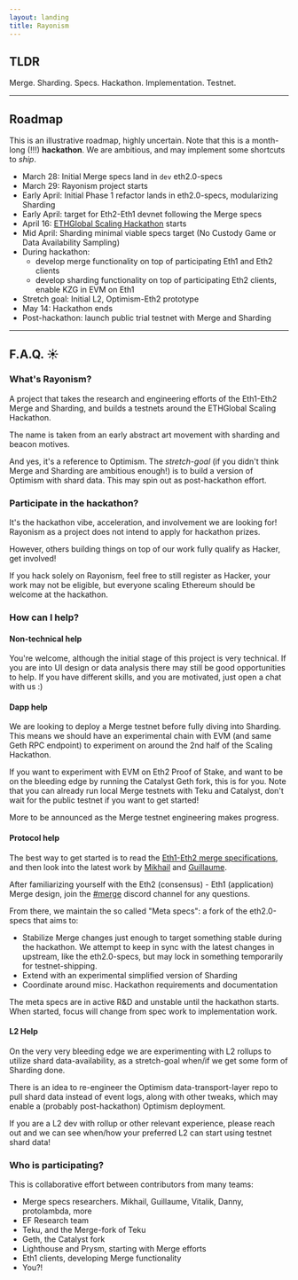 ```yaml
---
layout: landing
title: Rayonism
---
```


## TLDR

Merge. Sharding. Specs. Hackathon. Implementation. Testnet.

----

## Roadmap

This is an illustrative roadmap, highly uncertain.
Note that this is a month-long (!!!) **hackathon**.
We are ambitious, and may implement some shortcuts to *ship*.

- March 28: Initial Merge specs land in `dev` eth2.0-specs
- March 29: Rayonism project starts
- Early April: Initial Phase 1 refactor lands in eth2.0-specs, modularizing Sharding
- Early April: target for Eth2-Eth1 devnet following the Merge specs
- April 16: [ETHGlobal Scaling Hackathon](https://scaling.ethglobal.co/) starts
- Mid April: Sharding minimal viable specs target (No Custody Game or Data Availability Sampling)
- During hackathon:
  - develop merge functionality on top of participating Eth1 and Eth2 clients
  - develop sharding functionality on top of participating Eth2 clients, enable KZG in EVM on Eth1
- Stretch goal: Initial L2, Optimism-Eth2 prototype
- May 14: Hackathon ends
- Post-hackathon: launch public trial testnet with Merge and Sharding

----

## F.A.Q. &#9728;&#65039;

### What's Rayonism?

A project that takes the research and engineering efforts of the Eth1-Eth2 Merge and Sharding,
and builds a testnets around the ETHGlobal Scaling Hackathon.

The name is taken from an early abstract art movement with sharding and beacon motives.

And yes, it's a reference to Optimism. The *stretch-goal* (if you didn't think Merge and Sharding are ambitious enough!)
is to build a version of Optimism with shard data. This may spin out as post-hackathon effort.

### Participate in the hackathon?

It's the hackathon vibe, acceleration, and involvement we are looking for!
Rayonism as a project does not intend to apply for hackathon prizes.

However, others building things on top of our work fully qualify as Hacker, get involved!

If you hack solely on Rayonism, feel free to still register as Hacker, your work may not be eligible,
but everyone scaling Ethereum should be welcome at the hackathon.

### How can I help?

#### Non-technical help

You're welcome, although the initial stage of this project is very technical. If you are into UI design or data analysis there may still be good opportunities to help.
If you have different skills, and you are motivated, just open a chat with us :)

#### Dapp help

We are looking to deploy a Merge testnet before fully diving into Sharding.
This means we should have an experimental chain with EVM (and same Geth RPC endpoint) to experiment on around the 2nd half of the Scaling Hackathon.

If you want to experiment with EVM on Eth2 Proof of Stake, and want to be on the bleeding edge by running the Catalyst Geth fork, this is for you.
Note that you can already run local Merge testnets with Teku and Catalyst, don't wait for the public testnet if you want to get started!

More to be announced as the Merge testnet engineering makes progress. 

#### Protocol help

The best way to get started is to read the [Eth1-Eth2 merge specifications](https://github.com/ethereum/eth2.0-specs/blob/dev/specs/merge/beacon-chain.md),
and then look into the latest work by [Mikhail](https://github.com/mkalinin) and [Guillaume](https://github.com/gballet/).

After familiarizing yourself with the Eth2 (consensus) - Eth1 (application) Merge design, join the [#merge](https://discord.gg/nwtbUDHJRc) discord channel for any questions.

From there, we maintain the so called "Meta specs": a fork of the eth2.0-specs that aims to:
- Stabilize Merge changes just enough to target something stable during the hackathon.
  We attempt to keep in sync with the latest changes in upstream, like the eth2.0-specs, but may lock in something temporarily for testnet-shipping.
- Extend with an experimental simplified version of Sharding 
- Coordinate around misc. Hackathon requirements and documentation

The meta specs are in active R&D and unstable until the hackathon starts.
When started, focus will change from spec work to implementation work.

#### L2 Help

On the very very bleeding edge we are experimenting with L2 rollups to utilize shard data-availability, as a stretch-goal when/if we get some form of Sharding done.

There is an idea to re-engineer the Optimism data-transport-layer repo to pull shard data instead of event logs, 
along with other tweaks, which may enable a (probably post-hackathon) Optimism deployment.

If you are a L2 dev with rollup or other relevant experience, please reach out and we can see when/how your preferred L2 can start using testnet shard data!

### Who is participating?

This is collaborative effort between contributors from many teams:
- Merge specs researchers. Mikhail, Guillaume, Vitalik, Danny, protolambda, more
- EF Research team
- Teku, and the Merge-fork of Teku
- Geth, the Catalyst fork
- Lighthouse and Prysm, starting with Merge efforts
- Eth1 clients, developing Merge functionality
- You?!
